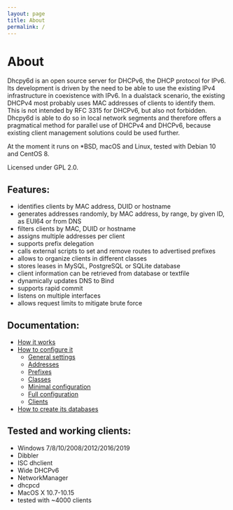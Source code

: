 ```yaml
---
layout: page
title: About
permalink: /
---
```


# About

Dhcpy6d is an open source server for DHCPv6, the DHCP protocol for IPv6.  
Its development is driven by the need to be able to use the existing IPv4 infrastructure in coexistence with IPv6. In a dualstack scenario, the existing DHCPv4 most probably uses MAC addresses of clients to identify them. This is not intended by RFC 3315 for DHCPv6, but also not forbidden. Dhcpy6d is able to do so in local network segments and therefore offers a pragmatical method for parallel use of DHCPv4 and DHCPv6, because existing client management solutions could be used further.

At the moment it runs on *BSD, macOS and Linux, tested with Debian 10 and CentOS 8.

Licensed under GPL 2.0.

## Features:

- identifies clients by MAC address, DUID or hostname
- generates addresses randomly, by MAC address, by range, by given ID, as EUI64 or from DNS
- filters clients by MAC, DUID or hostname
- assigns multiple addresses per client
- supports prefix delegation
- calls external scripts to set and remove routes to advertised prefixes
- allows to organize clients in different classes
- stores leases in MySQL, PostgreSQL or SQLite database
- client information can be retrieved from database or textfile
- dynamically updates DNS to Bind
- supports rapid commit
- listens on multiple interfaces
- allows request limits to mitigate brute force

## Documentation:

- [How it works](/documentation/function)
- [How to configure it](/documentation/config)
    - [General settings](/documentation/config/general)
    - [Addresses](/documentation/config/addresses)
    - [Prefixes](/documentation/config/prefixes)
    - [Classes](/documentation/config/classes)
    - [Minimal configuration](/documentation/config/minimal)
    - [Full configuration](/documentation/config/full)
    - [Clients](/documentation/config/client)
- [How to create its databases](/documentation/sql)

## Tested and working clients:

- Windows 7/8/10/2008/2012/2016/2019
- Dibbler
- ISC dhclient
- Wide DHCPv6
- NetworkManager
- dhcpcd
- MacOS X 10.7-10.15
- tested with ~4000 clients

